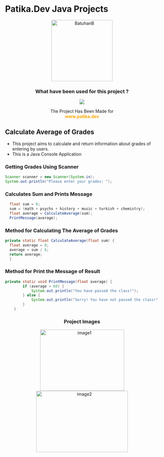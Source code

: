 # Patika.Dev Java Projects
<div align="center">
<img alt="BatuhanB" width="200" height="200" src="https://user-images.githubusercontent.com/56514839/200259435-347a3bdd-e062-4338-b2e3-21f86c547106.png"/>

<h3>What have been used for this project ?</h3>
<img src="https://img.shields.io/badge/Java-ED8B00?style=for-the-badge&logo=java&logoColor=white"/>
<p> The Project Has Been Made for <br><b style="color:orange;">www.patika.dev</b></p>
</div>

## Calculate Average of Grades
- This project aims to calculate and return information about grades of entering by users.
- This is a Java Console Application
### Getting Grades Using Scanner
```java 
Scanner scanner = new Scanner(System.in);
System.out.println("Please enter your grades: ");
```
### Calculates Sum and Prints Message
```java
  float sum = 0; 
  sum = (math + psychs + history + music + turkish + chemistry);
  float average = CalculateAverage(sum);
  PrintMessage(average);
```
### Method for Calculating The Average of Grades
```java
private static float CalculateAverage(float sum) {
  float average = 0;
  average = sum / 6;
  return average;
  }
```
### Method for Print the Message of Result
```java
private static void PrintMessage(float average) {
        if (average > 60) {
            System.out.println("You have passed the class!");
        } else {
            System.out.println("Sorry! You have not passed the class!");
        }
    }

```
<div align="center">
<h3>Project Images</h3>
<img alt="image1" width="275" height="200" src="https://user-images.githubusercontent.com/56514839/207325474-564006a5-26c2-460a-a9da-c53edff113d4.png"/>
<img alt="image2" width="300" height="200" src="https://user-images.githubusercontent.com/56514839/207325684-b7781b1e-3fd6-40a6-9bed-5bc8a15a40ad.png"/>
</div>
